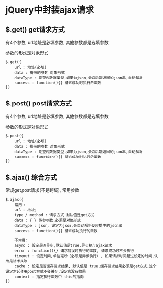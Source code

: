 # jQuery中封装ajax请求

## $.get()  get请求方式

有4个参数, url地址是必填参数, 其他参数都是选填参数

参数的形式是对象形式

```
$.get({
    url : 地址(必填)
    data : 携带的参数 对象形式
    dataType : 期望的数据类型,如果为json,会将后端返回的json串,自动解析
    success : function(){} 请求成功时执行的函数
})
```

## $.post()  post请求方式

有4个参数, url地址是必填参数, 其他参数都是选填参数

参数的形式是对象形式

```
$.post({
    url : 地址(必填)
    data : 携带的参数 对象形式
    dataType : 期望的数据类型,如果为json,会将后端返回的json串,自动解析
    success : function(){} 请求成功时执行的函数
})
```

## $.ajax()  综合方式

常规get,post请求(不是跨域), 常用参数

```
$.ajax({
    常用 :
    url : 地址;
    type / method : 请求方式 默认值是get方式
    data : { } 传参参数,必须是对象形式
    dataType : json, 设定为json,会自动解析反应提中的json串
    success : function(){} 请求成功执行的函数 

    不常用:
    async : 设定是否异步,默认值是true,异步执行ajax请求
    error : function(){} 请求错误时执行的函数, 请求成功时不会执行
    timeout : 设定时间,单位毫秒（必须是异步执行）, 如果请求时间超过设定的时间,认为是请求失败
    cache : 设定是否缓存请求结果, 默认值是 true,缓存请求结果必须是get方式,这个设定才起作用post方式不会缓存,设定也没有效果
    context : 指定执行函数中 this的指向
})
```